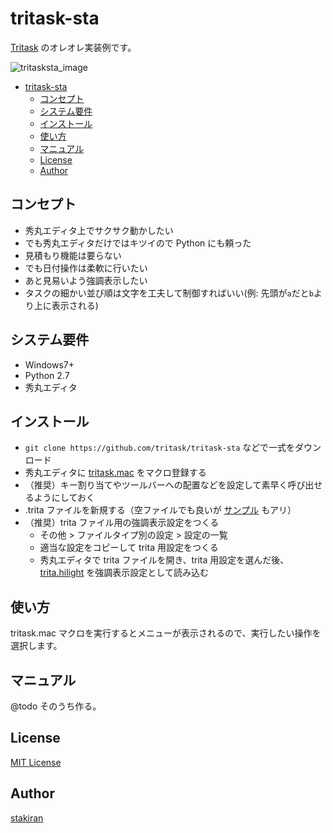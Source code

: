 # tritask-sta
[Tritask](https://github.com/tritask/tritask-spec) のオレオレ実装例です。

![tritasksta_image](https://user-images.githubusercontent.com/23325839/28743090-32fc207c-747c-11e7-81f3-6a9764bffb43.jpg)

<!-- toc -->
- [tritask-sta](#tritask-sta)
  - [コンセプト](#コンセプト)
  - [システム要件](#システム要件)
  - [インストール](#インストール)
  - [使い方](#使い方)
  - [マニュアル](#マニュアル)
  - [License](#license)
  - [Author](#author)

## コンセプト
- 秀丸エディタ上でサクサク動かしたい
- でも秀丸エディタだけではキツイので Python にも頼った
- 見積もり機能は要らない
- でも日付操作は柔軟に行いたい
- あと見易いよう強調表示したい
- タスクの細かい並び順は文字を工夫して制御すればいい(例: 先頭が`a`だと`b`より上に表示される)

## システム要件
- Windows7+
- Python 2.7
- 秀丸エディタ

## インストール
- `git clone https://github.com/tritask/tritask-sta` などで一式をダウンロード
- 秀丸エディタに [tritask.mac](tritask.mac) をマクロ登録する
- （推奨）キー割り当てやツールバーへの配置などを設定して素早く呼び出せるようにしておく
- .trita ファイルを新規する（空ファイルでも良いが [サンプル](sample.trita) もアリ）
- （推奨）trita ファイル用の強調表示設定をつくる
  - その他 > ファイルタイプ別の設定 > 設定の一覧
  - 適当な設定をコピーして trita 用設定をつくる
  - 秀丸エディタで trita ファイルを開き、trita 用設定を選んだ後、[trita.hilight](trita.hilight) を強調表示設定として読み込む

## 使い方
tritask.mac マクロを実行するとメニューが表示されるので、実行したい操作を選択します。

## マニュアル
@todo そのうち作る。

## License
[MIT License](LICENSE)

## Author
[stakiran](https://github.com/stakiran)
